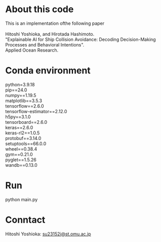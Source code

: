# About this code
This is an implementation ofthe  following paper<br><br>
Hitoshi Yoshioka, and Hirotada Hashimoto.<br>
"Explainable AI for Ship Collision Avoidance: Decoding Decision-Making Processes and Behavioral Intentions".<br>
Applied Ocean Research.<be>

# Conda environment
python=3.9.18<br>
pip==24.0<br>
numpy==1.19.5<br>
matplotlib==3.5.3<br>
tensorflow==2.6.0<br>
tensorflow-estimator==2.12.0<br>
h5py==3.1.0<br>
tensorboard==2.6.0<br>
keras==2.6.0<br>
keras-rl2==1.0.5<br>
protobuf==3.14.0<br>
setuptools==66.0.0<br>
wheel==0.38.4<br>
gym==0.21.0<br>
pyglet==1.5.26<br>
wandb==0.13.0<br>


# Run
python main.py

# Conntact
Hitoshi Yoshioka: su23152i@st.omu.ac.jp
